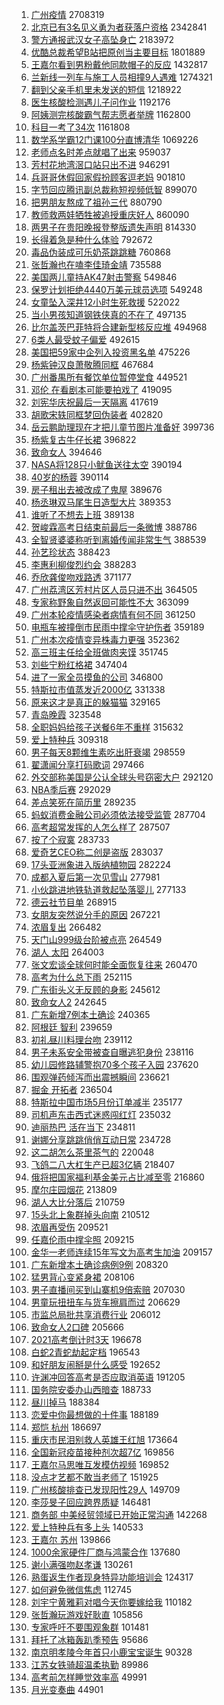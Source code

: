 1. [广州疫情](https://s.weibo.com/weibo?q=%23%E5%B9%BF%E5%B7%9E%E7%96%AB%E6%83%85%23&Refer=top) 2708319
1. [北京已有3名见义勇为者获落户资格](https://s.weibo.com/weibo?q=%23%E5%8C%97%E4%BA%AC%E5%B7%B2%E6%9C%893%E5%90%8D%E8%A7%81%E4%B9%89%E5%8B%87%E4%B8%BA%E8%80%85%E8%8E%B7%E8%90%BD%E6%88%B7%E8%B5%84%E6%A0%BC%23&Refer=top) 2342841
1. [警方通报武汉女子高坠身亡](https://s.weibo.com/weibo?q=%E8%AD%A6%E6%96%B9%E9%80%9A%E6%8A%A5%E6%AD%A6%E6%B1%89%E5%A5%B3%E5%AD%90%E9%AB%98%E5%9D%A0%E8%BA%AB%E4%BA%A1&Refer=top) 2183972
1. [优酷总裁希望B站把原创当主要目标](https://s.weibo.com/weibo?q=%23%E4%BC%98%E9%85%B7%E6%80%BB%E8%A3%81%E5%B8%8C%E6%9C%9BB%E7%AB%99%E6%8A%8A%E5%8E%9F%E5%88%9B%E5%BD%93%E4%B8%BB%E8%A6%81%E7%9B%AE%E6%A0%87%23&Refer=top) 1801889
1. [王嘉尔看到男粉戴他同款帽子的反应](https://s.weibo.com/weibo?q=%23%E7%8E%8B%E5%98%89%E5%B0%94%E7%9C%8B%E5%88%B0%E7%94%B7%E7%B2%89%E6%88%B4%E4%BB%96%E5%90%8C%E6%AC%BE%E5%B8%BD%E5%AD%90%E7%9A%84%E5%8F%8D%E5%BA%94%23&Refer=top) 1432817
1. [兰新线一列车与施工人员相撞9人遇难](https://s.weibo.com/weibo?q=%23%E5%85%B0%E6%96%B0%E7%BA%BF%E4%B8%80%E5%88%97%E8%BD%A6%E4%B8%8E%E6%96%BD%E5%B7%A5%E4%BA%BA%E5%91%98%E7%9B%B8%E6%92%9E9%E4%BA%BA%E9%81%87%E9%9A%BE%23&Refer=top) 1274321
1. [翻到父亲手机里未发送的短信](https://s.weibo.com/weibo?q=%23%E7%BF%BB%E5%88%B0%E7%88%B6%E4%BA%B2%E6%89%8B%E6%9C%BA%E9%87%8C%E6%9C%AA%E5%8F%91%E9%80%81%E7%9A%84%E7%9F%AD%E4%BF%A1%23&Refer=top) 1218922
1. [医生核酸检测遇儿子问作业](https://s.weibo.com/weibo?q=%23%E5%8C%BB%E7%94%9F%E6%A0%B8%E9%85%B8%E6%A3%80%E6%B5%8B%E9%81%87%E5%84%BF%E5%AD%90%E9%97%AE%E4%BD%9C%E4%B8%9A%23&Refer=top) 1192176
1. [阿姨测完核酸霸气帮志愿者举牌](https://s.weibo.com/weibo?q=%23%E9%98%BF%E5%A7%A8%E6%B5%8B%E5%AE%8C%E6%A0%B8%E9%85%B8%E9%9C%B8%E6%B0%94%E5%B8%AE%E5%BF%97%E6%84%BF%E8%80%85%E4%B8%BE%E7%89%8C%23&Refer=top) 1162800
1. [科目一考了34次](https://s.weibo.com/weibo?q=%23%E7%A7%91%E7%9B%AE%E4%B8%80%E8%80%83%E4%BA%8634%E6%AC%A1%23&Refer=top) 1161808
1. [数学系学霸12门课100分直博清华](https://s.weibo.com/weibo?q=%E6%95%B0%E5%AD%A6%E7%B3%BB%E5%AD%A6%E9%9C%B812%E9%97%A8%E8%AF%BE100%E5%88%86%E7%9B%B4%E5%8D%9A%E6%B8%85%E5%8D%8E&Refer=top) 1069226
1. [老师点名时差点就唱了出来](https://s.weibo.com/weibo?q=%23%E8%80%81%E5%B8%88%E7%82%B9%E5%90%8D%E6%97%B6%E5%B7%AE%E7%82%B9%E5%B0%B1%E5%94%B1%E4%BA%86%E5%87%BA%E6%9D%A5%23&Refer=top) 959037
1. [芳村花地湾滘口站只出不进](https://s.weibo.com/weibo?q=%E8%8A%B3%E6%9D%91%E8%8A%B1%E5%9C%B0%E6%B9%BE%E6%BB%98%E5%8F%A3%E7%AB%99%E5%8F%AA%E5%87%BA%E4%B8%8D%E8%BF%9B&Refer=top) 946291
1. [兵哥哥休假回家假扮顾客逗老妈](https://s.weibo.com/weibo?q=%23%E5%85%B5%E5%93%A5%E5%93%A5%E4%BC%91%E5%81%87%E5%9B%9E%E5%AE%B6%E5%81%87%E6%89%AE%E9%A1%BE%E5%AE%A2%E9%80%97%E8%80%81%E5%A6%88%23&Refer=top) 901810
1. [字节回应腾讯副总裁称短视频低智](https://s.weibo.com/weibo?q=%23%E5%AD%97%E8%8A%82%E5%9B%9E%E5%BA%94%E8%85%BE%E8%AE%AF%E5%89%AF%E6%80%BB%E8%A3%81%E7%A7%B0%E7%9F%AD%E8%A7%86%E9%A2%91%E4%BD%8E%E6%99%BA%23&Refer=top) 899070
1. [把男朋友熬成了祖孙三代](https://s.weibo.com/weibo?q=%23%E6%8A%8A%E7%94%B7%E6%9C%8B%E5%8F%8B%E7%86%AC%E6%88%90%E4%BA%86%E7%A5%96%E5%AD%99%E4%B8%89%E4%BB%A3%23&Refer=top) 880790
1. [教师救两娃牺牲被追授重庆好人](https://s.weibo.com/weibo?q=%23%E6%95%99%E5%B8%88%E6%95%91%E4%B8%A4%E5%A8%83%E7%89%BA%E7%89%B2%E8%A2%AB%E8%BF%BD%E6%8E%88%E9%87%8D%E5%BA%86%E5%A5%BD%E4%BA%BA%23&Refer=top) 860090
1. [两男子在贵阳晚报登整版遗失声明](https://s.weibo.com/weibo?q=%23%E4%B8%A4%E7%94%B7%E5%AD%90%E5%9C%A8%E8%B4%B5%E9%98%B3%E6%99%9A%E6%8A%A5%E7%99%BB%E6%95%B4%E7%89%88%E9%81%97%E5%A4%B1%E5%A3%B0%E6%98%8E%23&Refer=top) 814330
1. [长得着急是种什么体验](https://s.weibo.com/weibo?q=%23%E9%95%BF%E5%BE%97%E7%9D%80%E6%80%A5%E6%98%AF%E7%A7%8D%E4%BB%80%E4%B9%88%E4%BD%93%E9%AA%8C%23&Refer=top) 792672
1. [毒品伪装成可乐奶茶跳跳糖](https://s.weibo.com/weibo?q=%23%E6%AF%92%E5%93%81%E4%BC%AA%E8%A3%85%E6%88%90%E5%8F%AF%E4%B9%90%E5%A5%B6%E8%8C%B6%E8%B7%B3%E8%B7%B3%E7%B3%96%23&Refer=top) 760868
1. [张哲瀚也在嗑李佳琦金靖](https://s.weibo.com/weibo?q=%23%E5%BC%A0%E5%93%B2%E7%80%9A%E4%B9%9F%E5%9C%A8%E5%97%91%E6%9D%8E%E4%BD%B3%E7%90%A6%E9%87%91%E9%9D%96%23&Refer=top) 735588
1. [美国两儿童持AK47射击警察](https://s.weibo.com/weibo?q=%23%E7%BE%8E%E5%9B%BD%E4%B8%A4%E5%84%BF%E7%AB%A5%E6%8C%81AK47%E5%B0%84%E5%87%BB%E8%AD%A6%E5%AF%9F%23&Refer=top) 549846
1. [保罗计划拒绝4440万美元球员选项](https://s.weibo.com/weibo?q=%23%E4%BF%9D%E7%BD%97%E8%AE%A1%E5%88%92%E6%8B%92%E7%BB%9D4440%E4%B8%87%E7%BE%8E%E5%85%83%E7%90%83%E5%91%98%E9%80%89%E9%A1%B9%23&Refer=top) 549248
1. [女童坠入深井12小时生死救援](https://s.weibo.com/weibo?q=%23%E5%A5%B3%E7%AB%A5%E5%9D%A0%E5%85%A5%E6%B7%B1%E4%BA%9512%E5%B0%8F%E6%97%B6%E7%94%9F%E6%AD%BB%E6%95%91%E6%8F%B4%23&Refer=top) 522022
1. [当小男孩知道钢铁侠真的不在了](https://s.weibo.com/weibo?q=%E5%BD%93%E5%B0%8F%E7%94%B7%E5%AD%A9%E7%9F%A5%E9%81%93%E9%92%A2%E9%93%81%E4%BE%A0%E7%9C%9F%E7%9A%84%E4%B8%8D%E5%9C%A8%E4%BA%86&Refer=top) 497135
1. [比尔盖茨巴菲特将合建新型核反应堆](https://s.weibo.com/weibo?q=%23%E6%AF%94%E5%B0%94%E7%9B%96%E8%8C%A8%E5%B7%B4%E8%8F%B2%E7%89%B9%E5%B0%86%E5%90%88%E5%BB%BA%E6%96%B0%E5%9E%8B%E6%A0%B8%E5%8F%8D%E5%BA%94%E5%A0%86%23&Refer=top) 494968
1. [6类人最受蚊子偏爱](https://s.weibo.com/weibo?q=%236%E7%B1%BB%E4%BA%BA%E6%9C%80%E5%8F%97%E8%9A%8A%E5%AD%90%E5%81%8F%E7%88%B1%23&Refer=top) 492615
1. [美国把59家中企列入投资黑名单](https://s.weibo.com/weibo?q=%23%E7%BE%8E%E5%9B%BD%E6%8A%8A59%E5%AE%B6%E4%B8%AD%E4%BC%81%E5%88%97%E5%85%A5%E6%8A%95%E8%B5%84%E9%BB%91%E5%90%8D%E5%8D%95%23&Refer=top) 475226
1. [杨紫钟汉良萧敬腾同框](https://s.weibo.com/weibo?q=%23%E6%9D%A8%E7%B4%AB%E9%92%9F%E6%B1%89%E8%89%AF%E8%90%A7%E6%95%AC%E8%85%BE%E5%90%8C%E6%A1%86%23&Refer=top) 467684
1. [广州番禺所有餐饮单位暂停堂食](https://s.weibo.com/weibo?q=%23%E5%B9%BF%E5%B7%9E%E7%95%AA%E7%A6%BA%E6%89%80%E6%9C%89%E9%A4%90%E9%A5%AE%E5%8D%95%E4%BD%8D%E6%9A%82%E5%81%9C%E5%A0%82%E9%A3%9F%23&Refer=top) 449521
1. [邓伦 在看剧本可能要拍戏了](https://s.weibo.com/weibo?q=%E9%82%93%E4%BC%A6%20%E5%9C%A8%E7%9C%8B%E5%89%A7%E6%9C%AC%E5%8F%AF%E8%83%BD%E8%A6%81%E6%8B%8D%E6%88%8F%E4%BA%86&Refer=top) 419095
1. [刘宪华庆祝最后一天隔离](https://s.weibo.com/weibo?q=%23%E5%88%98%E5%AE%AA%E5%8D%8E%E5%BA%86%E7%A5%9D%E6%9C%80%E5%90%8E%E4%B8%80%E5%A4%A9%E9%9A%94%E7%A6%BB%23&Refer=top) 417619
1. [胡歌宋轶同框梦回伪装者](https://s.weibo.com/weibo?q=%23%E8%83%A1%E6%AD%8C%E5%AE%8B%E8%BD%B6%E5%90%8C%E6%A1%86%E6%A2%A6%E5%9B%9E%E4%BC%AA%E8%A3%85%E8%80%85%23&Refer=top) 402820
1. [岳云鹏助理现在才把儿童节图片准备好](https://s.weibo.com/weibo?q=%23%E5%B2%B3%E4%BA%91%E9%B9%8F%E5%8A%A9%E7%90%86%E7%8E%B0%E5%9C%A8%E6%89%8D%E6%8A%8A%E5%84%BF%E7%AB%A5%E8%8A%82%E5%9B%BE%E7%89%87%E5%87%86%E5%A4%87%E5%A5%BD%23&Refer=top) 399736
1. [杨紫复古牛仔长裙](https://s.weibo.com/weibo?q=%23%E6%9D%A8%E7%B4%AB%E5%A4%8D%E5%8F%A4%E7%89%9B%E4%BB%94%E9%95%BF%E8%A3%99%23&Refer=top) 396822
1. [致命女人](https://s.weibo.com/weibo?q=%E8%87%B4%E5%91%BD%E5%A5%B3%E4%BA%BA&Refer=top) 394646
1. [NASA将128只小鱿鱼送往太空](https://s.weibo.com/weibo?q=%23NASA%E5%B0%86128%E5%8F%AA%E5%B0%8F%E9%B1%BF%E9%B1%BC%E9%80%81%E5%BE%80%E5%A4%AA%E7%A9%BA%23&Refer=top) 390194
1. [40岁的杨蓉](https://s.weibo.com/weibo?q=%2340%E5%B2%81%E7%9A%84%E6%9D%A8%E8%93%89%23&Refer=top) 390114
1. [房子租出去被改成了鬼屋](https://s.weibo.com/weibo?q=%23%E6%88%BF%E5%AD%90%E7%A7%9F%E5%87%BA%E5%8E%BB%E8%A2%AB%E6%94%B9%E6%88%90%E4%BA%86%E9%AC%BC%E5%B1%8B%23&Refer=top) 389676
1. [杨丞琳双马尾生日造型大片](https://s.weibo.com/weibo?q=%23%E6%9D%A8%E4%B8%9E%E7%90%B3%E5%8F%8C%E9%A9%AC%E5%B0%BE%E7%94%9F%E6%97%A5%E9%80%A0%E5%9E%8B%E5%A4%A7%E7%89%87%23&Refer=top) 389353
1. [谁听了不想去上班](https://s.weibo.com/weibo?q=%23%E8%B0%81%E5%90%AC%E4%BA%86%E4%B8%8D%E6%83%B3%E5%8E%BB%E4%B8%8A%E7%8F%AD%23&Refer=top) 389138
1. [贺峻霖高考日结束前最后一条微博](https://s.weibo.com/weibo?q=%23%E8%B4%BA%E5%B3%BB%E9%9C%96%E9%AB%98%E8%80%83%E6%97%A5%E7%BB%93%E6%9D%9F%E5%89%8D%E6%9C%80%E5%90%8E%E4%B8%80%E6%9D%A1%E5%BE%AE%E5%8D%9A%23&Refer=top) 388786
1. [全智贤婆婆称听到离婚传闻非常生气](https://s.weibo.com/weibo?q=%23%E5%85%A8%E6%99%BA%E8%B4%A4%E5%A9%86%E5%A9%86%E7%A7%B0%E5%90%AC%E5%88%B0%E7%A6%BB%E5%A9%9A%E4%BC%A0%E9%97%BB%E9%9D%9E%E5%B8%B8%E7%94%9F%E6%B0%94%23&Refer=top) 388539
1. [孙艺珍状态](https://s.weibo.com/weibo?q=%23%E5%AD%99%E8%89%BA%E7%8F%8D%E7%8A%B6%E6%80%81%23&Refer=top) 388423
1. [李惠利柳俊烈约会](https://s.weibo.com/weibo?q=%23%E6%9D%8E%E6%83%A0%E5%88%A9%E6%9F%B3%E4%BF%8A%E7%83%88%E7%BA%A6%E4%BC%9A%23&Refer=top) 388283
1. [乔欣龚俊吻戏路透](https://s.weibo.com/weibo?q=%23%E4%B9%94%E6%AC%A3%E9%BE%9A%E4%BF%8A%E5%90%BB%E6%88%8F%E8%B7%AF%E9%80%8F%23&Refer=top) 371177
1. [广州荔湾区芳村片区人员只进不出](https://s.weibo.com/weibo?q=%E5%B9%BF%E5%B7%9E%E8%8D%94%E6%B9%BE%E5%8C%BA%E8%8A%B3%E6%9D%91%E7%89%87%E5%8C%BA%E4%BA%BA%E5%91%98%E5%8F%AA%E8%BF%9B%E4%B8%8D%E5%87%BA&Refer=top) 364505
1. [专家称野象自然返回可能性不大](https://s.weibo.com/weibo?q=%23%E4%B8%93%E5%AE%B6%E7%A7%B0%E9%87%8E%E8%B1%A1%E8%87%AA%E7%84%B6%E8%BF%94%E5%9B%9E%E5%8F%AF%E8%83%BD%E6%80%A7%E4%B8%8D%E5%A4%A7%23&Refer=top) 363099
1. [广州本轮疫情感染者病情有何不同](https://s.weibo.com/weibo?q=%23%E5%B9%BF%E5%B7%9E%E6%9C%AC%E8%BD%AE%E7%96%AB%E6%83%85%E6%84%9F%E6%9F%93%E8%80%85%E7%97%85%E6%83%85%E6%9C%89%E4%BD%95%E4%B8%8D%E5%90%8C%23&Refer=top) 361250
1. [电瓶车被撞倒市民雨中撑伞守护伤者](https://s.weibo.com/weibo?q=%23%E7%94%B5%E7%93%B6%E8%BD%A6%E8%A2%AB%E6%92%9E%E5%80%92%E5%B8%82%E6%B0%91%E9%9B%A8%E4%B8%AD%E6%92%91%E4%BC%9E%E5%AE%88%E6%8A%A4%E4%BC%A4%E8%80%85%23&Refer=top) 359189
1. [广州本次疫情变异株毒力更强](https://s.weibo.com/weibo?q=%23%E5%B9%BF%E5%B7%9E%E6%9C%AC%E6%AC%A1%E7%96%AB%E6%83%85%E5%8F%98%E5%BC%82%E6%A0%AA%E6%AF%92%E5%8A%9B%E6%9B%B4%E5%BC%BA%23&Refer=top) 352362
1. [高三班主任给全班做肉夹馍](https://s.weibo.com/weibo?q=%23%E9%AB%98%E4%B8%89%E7%8F%AD%E4%B8%BB%E4%BB%BB%E7%BB%99%E5%85%A8%E7%8F%AD%E5%81%9A%E8%82%89%E5%A4%B9%E9%A6%8D%23&Refer=top) 351745
1. [刘些宁粉红格裙](https://s.weibo.com/weibo?q=%23%E5%88%98%E4%BA%9B%E5%AE%81%E7%B2%89%E7%BA%A2%E6%A0%BC%E8%A3%99%23&Refer=top) 347404
1. [进了一家全员摸鱼的公司](https://s.weibo.com/weibo?q=%23%E8%BF%9B%E4%BA%86%E4%B8%80%E5%AE%B6%E5%85%A8%E5%91%98%E6%91%B8%E9%B1%BC%E7%9A%84%E5%85%AC%E5%8F%B8%23&Refer=top) 346800
1. [特斯拉市值蒸发近2000亿](https://s.weibo.com/weibo?q=%23%E7%89%B9%E6%96%AF%E6%8B%89%E5%B8%82%E5%80%BC%E8%92%B8%E5%8F%91%E8%BF%912000%E4%BA%BF%23&Refer=top) 331338
1. [原来这才是真正的躲猫猫](https://s.weibo.com/weibo?q=%23%E5%8E%9F%E6%9D%A5%E8%BF%99%E6%89%8D%E6%98%AF%E7%9C%9F%E6%AD%A3%E7%9A%84%E8%BA%B2%E7%8C%AB%E7%8C%AB%23&Refer=top) 329165
1. [青岛晚霞](https://s.weibo.com/weibo?q=%23%E9%9D%92%E5%B2%9B%E6%99%9A%E9%9C%9E%23&Refer=top) 323548
1. [全职妈妈给孩子送餐6年不重样](https://s.weibo.com/weibo?q=%23%E5%85%A8%E8%81%8C%E5%A6%88%E5%A6%88%E7%BB%99%E5%AD%A9%E5%AD%90%E9%80%81%E9%A4%906%E5%B9%B4%E4%B8%8D%E9%87%8D%E6%A0%B7%23&Refer=top) 315632
1. [爱上特种兵](https://s.weibo.com/weibo?q=%E7%88%B1%E4%B8%8A%E7%89%B9%E7%A7%8D%E5%85%B5&Refer=top) 309318
1. [男子每天8颗维生素吃出肝衰竭](https://s.weibo.com/weibo?q=%23%E7%94%B7%E5%AD%90%E6%AF%8F%E5%A4%A98%E9%A2%97%E7%BB%B4%E7%94%9F%E7%B4%A0%E5%90%83%E5%87%BA%E8%82%9D%E8%A1%B0%E7%AB%AD%23&Refer=top) 298559
1. [翟潇闻分享打码歌词](https://s.weibo.com/weibo?q=%23%E7%BF%9F%E6%BD%87%E9%97%BB%E5%88%86%E4%BA%AB%E6%89%93%E7%A0%81%E6%AD%8C%E8%AF%8D%23&Refer=top) 297466
1. [外交部称美国是公认全球头号窃密大户](https://s.weibo.com/weibo?q=%23%E5%A4%96%E4%BA%A4%E9%83%A8%E7%A7%B0%E7%BE%8E%E5%9B%BD%E6%98%AF%E5%85%AC%E8%AE%A4%E5%85%A8%E7%90%83%E5%A4%B4%E5%8F%B7%E7%AA%83%E5%AF%86%E5%A4%A7%E6%88%B7%23&Refer=top) 292120
1. [NBA季后赛](https://s.weibo.com/weibo?q=NBA%E5%AD%A3%E5%90%8E%E8%B5%9B&Refer=top) 292029
1. [差点笑死在简历里](https://s.weibo.com/weibo?q=%23%E5%B7%AE%E7%82%B9%E7%AC%91%E6%AD%BB%E5%9C%A8%E7%AE%80%E5%8E%86%E9%87%8C%23&Refer=top) 289235
1. [蚂蚁消费金融公司必须依法接受监管](https://s.weibo.com/weibo?q=%23%E8%9A%82%E8%9A%81%E6%B6%88%E8%B4%B9%E9%87%91%E8%9E%8D%E5%85%AC%E5%8F%B8%E5%BF%85%E9%A1%BB%E4%BE%9D%E6%B3%95%E6%8E%A5%E5%8F%97%E7%9B%91%E7%AE%A1%23&Refer=top) 287704
1. [高考超常发挥的人怎么样了](https://s.weibo.com/weibo?q=%23%E9%AB%98%E8%80%83%E8%B6%85%E5%B8%B8%E5%8F%91%E6%8C%A5%E7%9A%84%E4%BA%BA%E6%80%8E%E4%B9%88%E6%A0%B7%E4%BA%86%23&Refer=top) 287507
1. [按了个寂寞](https://s.weibo.com/weibo?q=%23%E6%8C%89%E4%BA%86%E4%B8%AA%E5%AF%82%E5%AF%9E%23&Refer=top) 283733
1. [爱奇艺CEO称二创是盗版](https://s.weibo.com/weibo?q=%23%E7%88%B1%E5%A5%87%E8%89%BACEO%E7%A7%B0%E4%BA%8C%E5%88%9B%E6%98%AF%E7%9B%97%E7%89%88%23&Refer=top) 283037
1. [17头亚洲象进入版纳植物园](https://s.weibo.com/weibo?q=%2317%E5%A4%B4%E4%BA%9A%E6%B4%B2%E8%B1%A1%E8%BF%9B%E5%85%A5%E7%89%88%E7%BA%B3%E6%A4%8D%E7%89%A9%E5%9B%AD%23&Refer=top) 282224
1. [成都入夏后第一次见雪山](https://s.weibo.com/weibo?q=%23%E6%88%90%E9%83%BD%E5%85%A5%E5%A4%8F%E5%90%8E%E7%AC%AC%E4%B8%80%E6%AC%A1%E8%A7%81%E9%9B%AA%E5%B1%B1%23&Refer=top) 277981
1. [小伙跳进地铁轨道救起坠落婴儿](https://s.weibo.com/weibo?q=%23%E5%B0%8F%E4%BC%99%E8%B7%B3%E8%BF%9B%E5%9C%B0%E9%93%81%E8%BD%A8%E9%81%93%E6%95%91%E8%B5%B7%E5%9D%A0%E8%90%BD%E5%A9%B4%E5%84%BF%23&Refer=top) 277133
1. [德云社节目单](https://s.weibo.com/weibo?q=%23%E5%BE%B7%E4%BA%91%E7%A4%BE%E8%8A%82%E7%9B%AE%E5%8D%95%23&Refer=top) 268915
1. [女朋友突然说分手的原因](https://s.weibo.com/weibo?q=%23%E5%A5%B3%E6%9C%8B%E5%8F%8B%E7%AA%81%E7%84%B6%E8%AF%B4%E5%88%86%E6%89%8B%E7%9A%84%E5%8E%9F%E5%9B%A0%23&Refer=top) 267221
1. [浓眉复出](https://s.weibo.com/weibo?q=%23%E6%B5%93%E7%9C%89%E5%A4%8D%E5%87%BA%23&Refer=top) 266482
1. [天门山999级台阶被点亮](https://s.weibo.com/weibo?q=%23%E5%A4%A9%E9%97%A8%E5%B1%B1999%E7%BA%A7%E5%8F%B0%E9%98%B6%E8%A2%AB%E7%82%B9%E4%BA%AE%23&Refer=top) 264549
1. [湖人 太阳](https://s.weibo.com/weibo?q=%E6%B9%96%E4%BA%BA%20%E5%A4%AA%E9%98%B3&Refer=top) 264003
1. [张文宏谈全球何时能全面恢复往来](https://s.weibo.com/weibo?q=%23%E5%BC%A0%E6%96%87%E5%AE%8F%E8%B0%88%E5%85%A8%E7%90%83%E4%BD%95%E6%97%B6%E8%83%BD%E5%85%A8%E9%9D%A2%E6%81%A2%E5%A4%8D%E5%BE%80%E6%9D%A5%23&Refer=top) 260470
1. [高考为什么总下雨](https://s.weibo.com/weibo?q=%23%E9%AB%98%E8%80%83%E4%B8%BA%E4%BB%80%E4%B9%88%E6%80%BB%E4%B8%8B%E9%9B%A8%23&Refer=top) 252115
1. [广东街头义无反顾的身影](https://s.weibo.com/weibo?q=%23%E5%B9%BF%E4%B8%9C%E8%A1%97%E5%A4%B4%E4%B9%89%E6%97%A0%E5%8F%8D%E9%A1%BE%E7%9A%84%E8%BA%AB%E5%BD%B1%23&Refer=top) 245612
1. [致命女人2](https://s.weibo.com/weibo?q=%23%E8%87%B4%E5%91%BD%E5%A5%B3%E4%BA%BA2%23&Refer=top) 242645
1. [广东新增7例本土确诊](https://s.weibo.com/weibo?q=%23%E5%B9%BF%E4%B8%9C%E6%96%B0%E5%A2%9E7%E4%BE%8B%E6%9C%AC%E5%9C%9F%E7%A1%AE%E8%AF%8A%23&Refer=top) 240365
1. [阿根廷 智利](https://s.weibo.com/weibo?q=%E9%98%BF%E6%A0%B9%E5%BB%B7%20%E6%99%BA%E5%88%A9&Refer=top) 239659
1. [初礼昼川料理台吻](https://s.weibo.com/weibo?q=%23%E5%88%9D%E7%A4%BC%E6%98%BC%E5%B7%9D%E6%96%99%E7%90%86%E5%8F%B0%E5%90%BB%23&Refer=top) 239112
1. [男子未系安全带被查自曝逃犯身份](https://s.weibo.com/weibo?q=%23%E7%94%B7%E5%AD%90%E6%9C%AA%E7%B3%BB%E5%AE%89%E5%85%A8%E5%B8%A6%E8%A2%AB%E6%9F%A5%E8%87%AA%E6%9B%9D%E9%80%83%E7%8A%AF%E8%BA%AB%E4%BB%BD%23&Refer=top) 238116
1. [幼儿园修路辅警抱70多个孩子入园](https://s.weibo.com/weibo?q=%23%E5%B9%BC%E5%84%BF%E5%9B%AD%E4%BF%AE%E8%B7%AF%E8%BE%85%E8%AD%A6%E6%8A%B170%E5%A4%9A%E4%B8%AA%E5%AD%A9%E5%AD%90%E5%85%A5%E5%9B%AD%23&Refer=top) 237620
1. [围观弹药倾泻而出震撼瞬间](https://s.weibo.com/weibo?q=%23%E5%9B%B4%E8%A7%82%E5%BC%B9%E8%8D%AF%E5%80%BE%E6%B3%BB%E8%80%8C%E5%87%BA%E9%9C%87%E6%92%BC%E7%9E%AC%E9%97%B4%23&Refer=top) 236621
1. [掘金 开拓者](https://s.weibo.com/weibo?q=%E6%8E%98%E9%87%91%20%E5%BC%80%E6%8B%93%E8%80%85&Refer=top) 236504
1. [特斯拉中国市场5月份订单减半](https://s.weibo.com/weibo?q=%23%E7%89%B9%E6%96%AF%E6%8B%89%E4%B8%AD%E5%9B%BD%E5%B8%82%E5%9C%BA5%E6%9C%88%E4%BB%BD%E8%AE%A2%E5%8D%95%E5%87%8F%E5%8D%8A%23&Refer=top) 235177
1. [司机声东击西式迷惑闯红灯](https://s.weibo.com/weibo?q=%23%E5%8F%B8%E6%9C%BA%E5%A3%B0%E4%B8%9C%E5%87%BB%E8%A5%BF%E5%BC%8F%E8%BF%B7%E6%83%91%E9%97%AF%E7%BA%A2%E7%81%AF%23&Refer=top) 235032
1. [迪丽热巴 活在当下](https://s.weibo.com/weibo?q=%23%E8%BF%AA%E4%B8%BD%E7%83%AD%E5%B7%B4%20%E6%B4%BB%E5%9C%A8%E5%BD%93%E4%B8%8B%23&Refer=top) 234811
1. [谢娜分享跳跳俏俏互动日常](https://s.weibo.com/weibo?q=%23%E8%B0%A2%E5%A8%9C%E5%88%86%E4%BA%AB%E8%B7%B3%E8%B7%B3%E4%BF%8F%E4%BF%8F%E4%BA%92%E5%8A%A8%E6%97%A5%E5%B8%B8%23&Refer=top) 234728
1. [这二胡怎么茶里茶气的](https://s.weibo.com/weibo?q=%23%E8%BF%99%E4%BA%8C%E8%83%A1%E6%80%8E%E4%B9%88%E8%8C%B6%E9%87%8C%E8%8C%B6%E6%B0%94%E7%9A%84%23&Refer=top) 220048
1. [飞鸽二八大杠生产已超3亿辆](https://s.weibo.com/weibo?q=%23%E9%A3%9E%E9%B8%BD%E4%BA%8C%E5%85%AB%E5%A4%A7%E6%9D%A0%E7%94%9F%E4%BA%A7%E5%B7%B2%E8%B6%853%E4%BA%BF%E8%BE%86%23&Refer=top) 218407
1. [俄将把国家福利基金美元占比减至零](https://s.weibo.com/weibo?q=%23%E4%BF%84%E5%B0%86%E6%8A%8A%E5%9B%BD%E5%AE%B6%E7%A6%8F%E5%88%A9%E5%9F%BA%E9%87%91%E7%BE%8E%E5%85%83%E5%8D%A0%E6%AF%94%E5%87%8F%E8%87%B3%E9%9B%B6%23&Refer=top) 216860
1. [摩尔庄园烟花](https://s.weibo.com/weibo?q=%E6%91%A9%E5%B0%94%E5%BA%84%E5%9B%AD%E7%83%9F%E8%8A%B1&Refer=top) 213809
1. [湖人大比分落后](https://s.weibo.com/weibo?q=%E6%B9%96%E4%BA%BA%E5%A4%A7%E6%AF%94%E5%88%86%E8%90%BD%E5%90%8E&Refer=top) 210759
1. [15头北上象群掉头向南](https://s.weibo.com/weibo?q=%2315%E5%A4%B4%E5%8C%97%E4%B8%8A%E8%B1%A1%E7%BE%A4%E6%8E%89%E5%A4%B4%E5%90%91%E5%8D%97%23&Refer=top) 210512
1. [浓眉再受伤](https://s.weibo.com/weibo?q=%23%E6%B5%93%E7%9C%89%E5%86%8D%E5%8F%97%E4%BC%A4%23&Refer=top) 209521
1. [任嘉伦雨中撑伞照](https://s.weibo.com/weibo?q=%23%E4%BB%BB%E5%98%89%E4%BC%A6%E9%9B%A8%E4%B8%AD%E6%92%91%E4%BC%9E%E7%85%A7%23&Refer=top) 209215
1. [金华一老师连续15年写文为高考生加油](https://s.weibo.com/weibo?q=%23%E9%87%91%E5%8D%8E%E4%B8%80%E8%80%81%E5%B8%88%E8%BF%9E%E7%BB%AD15%E5%B9%B4%E5%86%99%E6%96%87%E4%B8%BA%E9%AB%98%E8%80%83%E7%94%9F%E5%8A%A0%E6%B2%B9%23&Refer=top) 209157
1. [广东新增本土确诊病例9例](https://s.weibo.com/weibo?q=%23%E5%B9%BF%E4%B8%9C%E6%96%B0%E5%A2%9E%E6%9C%AC%E5%9C%9F%E7%A1%AE%E8%AF%8A%E7%97%85%E4%BE%8B9%E4%BE%8B%23&Refer=top) 208320
1. [猛男背心变紧身裙](https://s.weibo.com/weibo?q=%23%E7%8C%9B%E7%94%B7%E8%83%8C%E5%BF%83%E5%8F%98%E7%B4%A7%E8%BA%AB%E8%A3%99%23&Refer=top) 208106
1. [男子直播间买到山寨机9倍索赔](https://s.weibo.com/weibo?q=%23%E7%94%B7%E5%AD%90%E7%9B%B4%E6%92%AD%E9%97%B4%E4%B9%B0%E5%88%B0%E5%B1%B1%E5%AF%A8%E6%9C%BA9%E5%80%8D%E7%B4%A2%E8%B5%94%23&Refer=top) 207030
1. [男童玩扭扭车与货车擦肩而过](https://s.weibo.com/weibo?q=%23%E7%94%B7%E7%AB%A5%E7%8E%A9%E6%89%AD%E6%89%AD%E8%BD%A6%E4%B8%8E%E8%B4%A7%E8%BD%A6%E6%93%A6%E8%82%A9%E8%80%8C%E8%BF%87%23&Refer=top) 206629
1. [市监总局批共享消费行业](https://s.weibo.com/weibo?q=%23%E5%B8%82%E7%9B%91%E6%80%BB%E5%B1%80%E6%89%B9%E5%85%B1%E4%BA%AB%E6%B6%88%E8%B4%B9%E8%A1%8C%E4%B8%9A%23&Refer=top) 206012
1. [致命女人2口碑](https://s.weibo.com/weibo?q=%23%E8%87%B4%E5%91%BD%E5%A5%B3%E4%BA%BA2%E5%8F%A3%E7%A2%91%23&Refer=top) 205666
1. [2021高考倒计时3天](https://s.weibo.com/weibo?q=%232021%E9%AB%98%E8%80%83%E5%80%92%E8%AE%A1%E6%97%B63%E5%A4%A9%23&Refer=top) 196678
1. [白蛇2青蛇劫起定档](https://s.weibo.com/weibo?q=%23%E7%99%BD%E8%9B%872%E9%9D%92%E8%9B%87%E5%8A%AB%E8%B5%B7%E5%AE%9A%E6%A1%A3%23&Refer=top) 196543
1. [和好朋友闹掰是什么感受](https://s.weibo.com/weibo?q=%23%E5%92%8C%E5%A5%BD%E6%9C%8B%E5%8F%8B%E9%97%B9%E6%8E%B0%E6%98%AF%E4%BB%80%E4%B9%88%E6%84%9F%E5%8F%97%23&Refer=top) 192652
1. [许渊冲回答高考是否应取消英语](https://s.weibo.com/weibo?q=%23%E8%AE%B8%E6%B8%8A%E5%86%B2%E5%9B%9E%E7%AD%94%E9%AB%98%E8%80%83%E6%98%AF%E5%90%A6%E5%BA%94%E5%8F%96%E6%B6%88%E8%8B%B1%E8%AF%AD%23&Refer=top) 191205
1. [国务院安委办山西暗查](https://s.weibo.com/weibo?q=%23%E5%9B%BD%E5%8A%A1%E9%99%A2%E5%AE%89%E5%A7%94%E5%8A%9E%E5%B1%B1%E8%A5%BF%E6%9A%97%E6%9F%A5%23&Refer=top) 188733
1. [昼川掉马](https://s.weibo.com/weibo?q=%23%E6%98%BC%E5%B7%9D%E6%8E%89%E9%A9%AC%23&Refer=top) 188384
1. [恋爱中你最想做的十件事](https://s.weibo.com/weibo?q=%23%E6%81%8B%E7%88%B1%E4%B8%AD%E4%BD%A0%E6%9C%80%E6%83%B3%E5%81%9A%E7%9A%84%E5%8D%81%E4%BB%B6%E4%BA%8B%23&Refer=top) 188189
1. [郑恺 杭州](https://s.weibo.com/weibo?q=%E9%83%91%E6%81%BA%20%E6%9D%AD%E5%B7%9E&Refer=top) 186697
1. [重庆市民泪别救人英雄王红旭](https://s.weibo.com/weibo?q=%23%E9%87%8D%E5%BA%86%E5%B8%82%E6%B0%91%E6%B3%AA%E5%88%AB%E6%95%91%E4%BA%BA%E8%8B%B1%E9%9B%84%E7%8E%8B%E7%BA%A2%E6%97%AD%23&Refer=top) 173664
1. [全国新冠疫苗接种剂次超7亿](https://s.weibo.com/weibo?q=%23%E5%85%A8%E5%9B%BD%E6%96%B0%E5%86%A0%E7%96%AB%E8%8B%97%E6%8E%A5%E7%A7%8D%E5%89%82%E6%AC%A1%E8%B6%857%E4%BA%BF%23&Refer=top) 169856
1. [王嘉尔马思唯互发模仿视频](https://s.weibo.com/weibo?q=%23%E7%8E%8B%E5%98%89%E5%B0%94%E9%A9%AC%E6%80%9D%E5%94%AF%E4%BA%92%E5%8F%91%E6%A8%A1%E4%BB%BF%E8%A7%86%E9%A2%91%23&Refer=top) 169852
1. [没点才艺都不敢当老师了](https://s.weibo.com/weibo?q=%23%E6%B2%A1%E7%82%B9%E6%89%8D%E8%89%BA%E9%83%BD%E4%B8%8D%E6%95%A2%E5%BD%93%E8%80%81%E5%B8%88%E4%BA%86%23&Refer=top) 151925
1. [广州核酸排查已发现阳性29人](https://s.weibo.com/weibo?q=%23%E5%B9%BF%E5%B7%9E%E6%A0%B8%E9%85%B8%E6%8E%92%E6%9F%A5%E5%B7%B2%E5%8F%91%E7%8E%B0%E9%98%B3%E6%80%A729%E4%BA%BA%23&Refer=top) 149709
1. [李莎旻子回应跨界质疑](https://s.weibo.com/weibo?q=%23%E6%9D%8E%E8%8E%8E%E6%97%BB%E5%AD%90%E5%9B%9E%E5%BA%94%E8%B7%A8%E7%95%8C%E8%B4%A8%E7%96%91%23&Refer=top) 146481
1. [商务部 中美经贸领域已开始正常沟通](https://s.weibo.com/weibo?q=%E5%95%86%E5%8A%A1%E9%83%A8%20%E4%B8%AD%E7%BE%8E%E7%BB%8F%E8%B4%B8%E9%A2%86%E5%9F%9F%E5%B7%B2%E5%BC%80%E5%A7%8B%E6%AD%A3%E5%B8%B8%E6%B2%9F%E9%80%9A&Refer=top) 142268
1. [爱上特种兵有多上头](https://s.weibo.com/weibo?q=%23%E7%88%B1%E4%B8%8A%E7%89%B9%E7%A7%8D%E5%85%B5%E6%9C%89%E5%A4%9A%E4%B8%8A%E5%A4%B4%23&Refer=top) 140533
1. [王嘉尔 苏州](https://s.weibo.com/weibo?q=%E7%8E%8B%E5%98%89%E5%B0%94%20%E8%8B%8F%E5%B7%9E&Refer=top) 139866
1. [1000余家硬件厂商与鸿蒙合作](https://s.weibo.com/weibo?q=%231000%E4%BD%99%E5%AE%B6%E7%A1%AC%E4%BB%B6%E5%8E%82%E5%95%86%E4%B8%8E%E9%B8%BF%E8%92%99%E5%90%88%E4%BD%9C%23&Refer=top) 137680
1. [谢小满强吻赵孝谦](https://s.weibo.com/weibo?q=%23%E8%B0%A2%E5%B0%8F%E6%BB%A1%E5%BC%BA%E5%90%BB%E8%B5%B5%E5%AD%9D%E8%B0%A6%23&Refer=top) 130261
1. [熟蛋返生作者现身特异功能培训会](https://s.weibo.com/weibo?q=%23%E7%86%9F%E8%9B%8B%E8%BF%94%E7%94%9F%E4%BD%9C%E8%80%85%E7%8E%B0%E8%BA%AB%E7%89%B9%E5%BC%82%E5%8A%9F%E8%83%BD%E5%9F%B9%E8%AE%AD%E4%BC%9A%23&Refer=top) 124317
1. [如何避免微信焦虑](https://s.weibo.com/weibo?q=%23%E5%A6%82%E4%BD%95%E9%81%BF%E5%85%8D%E5%BE%AE%E4%BF%A1%E7%84%A6%E8%99%91%23&Refer=top) 112745
1. [刘宇宁黄雅莉对唱今天你要嫁给我](https://s.weibo.com/weibo?q=%23%E5%88%98%E5%AE%87%E5%AE%81%E9%BB%84%E9%9B%85%E8%8E%89%E5%AF%B9%E5%94%B1%E4%BB%8A%E5%A4%A9%E4%BD%A0%E8%A6%81%E5%AB%81%E7%BB%99%E6%88%91%23&Refer=top) 110182
1. [张哲瀚玩游戏好耿直](https://s.weibo.com/weibo?q=%23%E5%BC%A0%E5%93%B2%E7%80%9A%E7%8E%A9%E6%B8%B8%E6%88%8F%E5%A5%BD%E8%80%BF%E7%9B%B4%23&Refer=top) 105856
1. [专家呼吁不要围观象群](https://s.weibo.com/weibo?q=%23%E4%B8%93%E5%AE%B6%E5%91%BC%E5%90%81%E4%B8%8D%E8%A6%81%E5%9B%B4%E8%A7%82%E8%B1%A1%E7%BE%A4%23&Refer=top) 101481
1. [拜托了冰箱轰趴季预告](https://s.weibo.com/weibo?q=%23%E6%8B%9C%E6%89%98%E4%BA%86%E5%86%B0%E7%AE%B1%E8%BD%B0%E8%B6%B4%E5%AD%A3%E9%A2%84%E5%91%8A%23&Refer=top) 95686
1. [南京明孝陵今年首只小鹿宝宝诞生](https://s.weibo.com/weibo?q=%23%E5%8D%97%E4%BA%AC%E6%98%8E%E5%AD%9D%E9%99%B5%E4%BB%8A%E5%B9%B4%E9%A6%96%E5%8F%AA%E5%B0%8F%E9%B9%BF%E5%AE%9D%E5%AE%9D%E8%AF%9E%E7%94%9F%23&Refer=top) 90328
1. [江苏女铁骑超温柔执勤](https://s.weibo.com/weibo?q=%23%E6%B1%9F%E8%8B%8F%E5%A5%B3%E9%93%81%E9%AA%91%E8%B6%85%E6%B8%A9%E6%9F%94%E6%89%A7%E5%8B%A4%23&Refer=top) 89986
1. [高考前怎样睡觉效率高](https://s.weibo.com/weibo?q=%23%E9%AB%98%E8%80%83%E5%89%8D%E6%80%8E%E6%A0%B7%E7%9D%A1%E8%A7%89%E6%95%88%E7%8E%87%E9%AB%98%23&Refer=top) 49991
1. [月光变奏曲](https://s.weibo.com/weibo?q=%E6%9C%88%E5%85%89%E5%8F%98%E5%A5%8F%E6%9B%B2&Refer=top) 44901